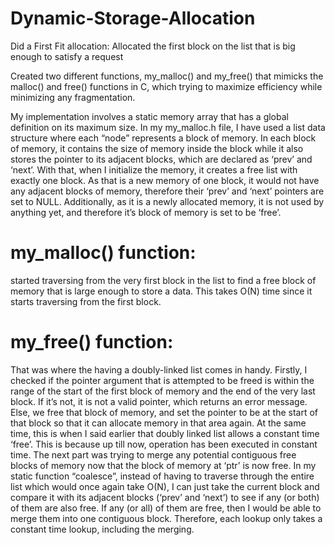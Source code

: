 # Dynamic-Storage-Allocation

Did a First Fit allocation:
Allocated the first block on the list that is big enough to satisfy a request

Created two different functions, my_malloc() and my_free() that mimicks the malloc() and free() functions in C, which trying to maximize efficiency while minimizing any fragmentation.

My implementation involves a static memory array that has a global definition on its maximum size. In my my_malloc.h file, I have used a list data structure where each “node” represents a block of memory. In each block of memory, it contains the size of memory inside the block while it also stores the pointer to its adjacent blocks, which are declared as ‘prev’ and ‘next’. With that, when I initialize the memory, it creates a free list with exactly one block. As that is a new memory of one block, it would not have any adjacent blocks of memory, therefore their ‘prev’ and ‘next’ pointers are set to NULL. Additionally, as it is a newly allocated memory, it is not used by anything yet, and therefore it’s block of memory is set to be ‘free’.

# my_malloc() function:

started traversing from the very first block in the list to find a free block of memory that is large enough to store a data. This takes O(N) time since it starts traversing from the first block. 

# my_free() function:

That was where the having a doubly-linked list comes in handy. Firstly, I checked if the pointer argument that is attempted to be freed is within the range of the start of the first block of memory and the end of the very last block. If it’s not, it is not a valid pointer, which returns an error message. Else, we free that block of memory, and set the pointer to be at the start of that block so that it can allocate memory in that area again. At the same time, this is when I said earlier that doubly linked list allows a constant time ‘free’. This is because up till now, operation has been executed in constant time. The next part was trying to merge any potential contiguous free blocks of memory now that the block of memory at ‘ptr’ is now free. In my static function “coalesce”, instead of having to traverse through the entire list which would once again take O(N), I can just take the current block and compare it with its adjacent blocks (‘prev’ and ‘next’) to see if any (or both) of them are also free. If any (or all) of them are free, then I would be able to merge them into one contiguous block. Therefore, each lookup only takes a constant time lookup, including the merging.